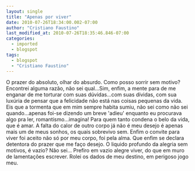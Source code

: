 ```yaml
---
layout: single
title: "Apenas por viver"
date: 2010-07-26T18:34:00.002-07:00
author: "Cristiano Faustino"
last_modified_at: 2010-07-26T18:35:46.846-07:00
categories:
  - imported
  - blogspot
tags:
  - blogspot
  - "Cristiano Faustino"
---
```


O prazer do absoluto, olhar do absurdo. Como posso sorrir sem motivo?
Encontrei alguma razão, não sei qual...Sim, enfim, a mente para de me enganar
de me torturar com suas dúvidas...com suas dívidas, com sua luxúria
de pensar que a felicidade não está nas coisas pequenas da vida.
Eis que a tormenta que em mim sempre habita sumiu, não sei como
não sei quando...apenas foi-se dizendo um breve 'adieu'
enquanto eu procurava algo pra ler, romantismo...imagina!
Para quem tanto condena o belo da vida, que é amar.
A falta do calor de outro corpo já não é meu desejo
é apenas mais um de meus sonhos, os quais sobrevivo sem.
Enfim o convite para viver foi aceito não só por meu corpo, foi pela alma.
Que enfim se declara detentora do prazer que me faço desejo.
O liquido profundo da alegria sem motivos, é vazio? Não sei...
Prefiro em vazio alegre viver, do que em muro de lamentações escrever.
Rolei os dados de meu destino, em perigoso jogo meu.
